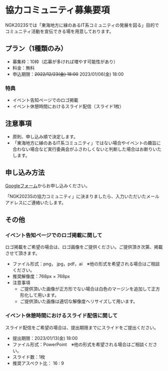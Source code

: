 # 協力コミュニティ募集要項
NGK2023Sでは「東海地方に縁のあるIT系コミュニティの発展を図る」目的でコミュニティ活動を宣伝できる場を用意しております。

## プラン（1種類のみ）
* 募集枠：10枠（応募が多ければ増やす可能性があり）
* 料金：無料
* 申込期限：~~2022/12/23(金) 18:00~~ 2023/01/06(金) 18:00

### 特典
* イベント告知ページでのロゴ掲載
* イベント休憩時間におけるスライド配信（スライド1枚）

## 注意事項
* 原則、申し込み順で決定します。
* 「東海地方に縁のあるIT系コミュニティ」ではない場合やイベントの趣旨に合わない場合など実行委員会がふさわしくないと判断した場合はお断りいたします。

## 申し込み方法
[Googleフォーム](https://docs.google.com/forms/d/e/1FAIpQLScbjVzbh4rcjslGmeryL8I4CT5XgwveX49GRNIrPXeWBh67uQ/viewform)からお申し込みください。

「NGK2023Sの協力コミュニティ」に決まりましたら、入力いただいたメールアドレスにご連絡いたします。


## その他

### イベント告知ページでのロゴ掲載に関して
ロゴ掲載をご希望の場合は、ロゴ画像をご提供ください。ご提供頂き次第、掲載させて頂きます。

* ファイル形式：png， jpg，pdf，ai　※他の形式を希望される場合はご相談ください。
* 推奨解像度：768px × 768px
* 注意事項
    * ご提供頂いた画像が正方形でない場合は白色のマージンを追加して正方形化して用います。
    * ご提供頂いた画像は適切な解像度へリサイズして用います。

### イベント休憩時間におけるスライド配信に関して
スライド配信をご希望の場合は、提出期限までにスライドをご提出ください。

* 提出期限：2023/01/13(金) 18:00
* ファイル形式：PowerPoint　※他の形式を希望される場合はご相談ください。
* スライド数：1枚
* 推奨アスペクト比： 16 : 9

